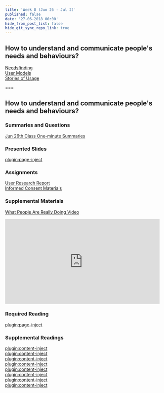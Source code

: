 ```yaml
---
title: 'Week 8 (Jun 26 - Jul 2)'
published: false
date: '27-06-2018 00:00'
hide_from_post_list: false
hide_git_sync_repo_link: true
---
```


## How to understand and communicate people's needs and behaviours?
[Needsfinding](https://paulhibbitts.net/cmpt-363-182/pdfs/cmpt-363-182-user-research.pdf#page=8)  
[User Models](https://paulhibbitts.net/cmpt-363-182/pdfs/cmpt-363-182-user-research.pdf#page=44)  
[Stories of Usage](https://paulhibbitts.net/cmpt-363-182/pdfs/cmpt-363-182-user-research.pdf#page=65)  

===

## **How to understand and communicate people's needs and behaviours?**

### Summaries and Questions  
[Jun 26th Class One-minute Summaries](https://canvas.sfu.ca)

### Presented Slides  
[plugin:page-inject](/192/all-pdf-slides/week-08)

### Assignments
[User Research Report](https://canvas.sfu.ca)  
[Informed Consent Materials](https://canvas.sfu.ca)  

### Supplemental Materials  
[What People Are Really Doing Video](http://vimeo.com/album/169777/video/7099570)  
<div class="embed-responsive embed-responsive-4by3"><iframe src="https://player.vimeo.com/video/7099570" width="500" height="275" frameborder="0" webkitallowfullscreen mozallowfullscreen allowfullscreen></iframe></div>

### Required Reading  
[plugin:page-inject](/192/all-readings/week-08)

### Supplemental Readings  
[plugin:content-inject](/192/ux-techniques-guide/how-to-understand-and-communicate-peoples-needs-and-behaviors/contextual-inquiry)  
[plugin:content-inject](/192/ux-techniques-guide/how-to-understand-and-communicate-peoples-needs-and-behaviors/empathy-maps)  
[plugin:content-inject](/192/ux-techniques-guide/how-to-understand-and-communicate-peoples-needs-and-behaviors/interviews)  
[plugin:content-inject](/192/ux-techniques-guide/how-to-understand-and-communicate-peoples-needs-and-behaviors/job-stories)  
[plugin:content-inject](/192/ux-techniques-guide/how-to-understand-and-communicate-peoples-needs-and-behaviors/personas-proto)    
[plugin:content-inject](/192/ux-techniques-guide/how-to-understand-and-communicate-peoples-needs-and-behaviors/surveys)  
[plugin:content-inject](/192/ux-techniques-guide/how-to-understand-and-communicate-peoples-needs-and-behaviors/task-analysis)  
[plugin:content-inject](/192/ux-techniques-guide/how-to-understand-and-communicate-peoples-needs-and-behaviors/user-research)  
